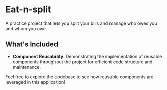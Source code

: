 # Eat-n-split

A practice project that lets you split your bills and manage who owes you and whom you owe.

## What's Included

- **Component Reusability**: Demonstrating the implementation of reusable components throughout the project for efficient code structure and maintenance.

Feel free to explore the codebase to see how reusable components are leveraged in this application!
